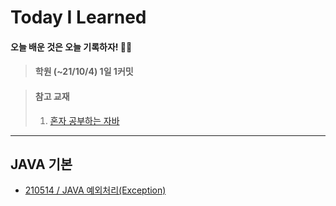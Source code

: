 # Today I Learned
#### 오늘 배운 것은 오늘 기록하자! ✍🏻
> #### 학원 (~21/10/4) 1일 1커밋
> 

> #### 참고 교재 
> 
> 1. [혼자 공부하는 자바](https://www.hanbit.co.kr/store/books/look.php?p_code=B5635758676)
> 
---

## JAVA 기본

- [210514 / JAVA 예외처리(Exception)](https://github.com/swanstoz/TIL/blob/master/JAVA/exception/210513.md)
